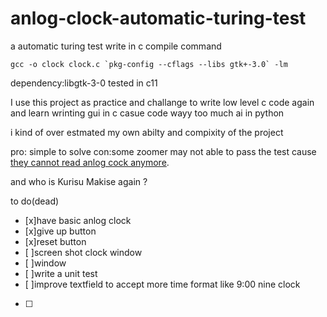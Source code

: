 # anlog-clock-automatic-turing-test
a automatic turing test write in c
compile command
```
gcc -o clock clock.c `pkg-config --cflags --libs gtk+-3.0` -lm
```
dependency:libgtk-3-0
tested in c11


I use this project as practice and challange to write low level c code again and learn wrinting gui in c
casue code wayy too much ai in python

i kind of over estmated my own abilty and compixity of the project

pro: simple to solve
con:some zoomer may not able to pass the test cause [they cannot read anlog cock anymore](https://www.telegraph.co.uk/education/2018/04/24/schools-removing-analogue-clocks-exam-halls-teenagers-unable/).

and who is Kurisu Makise again ?

to do(dead)
- [x]have basic anlog clock
- [x]give up button
- [x]reset button
- [ ]screen shot clock window
- [ ]window
- [ ]write a unit test
- [ ]improve textfield to accept more time format like 9:00 nine clock
- [ ]
